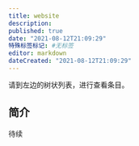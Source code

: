 ```yaml
---
title: website
description:
published: true
date: "2021-08-12T21:09:29"
特殊标签标记: #无标签
editor: markdown
dateCreated: "2021-08-12T21:09:29"
---
```


请到左边的树状列表，进行查看条目。

## 简介

待续
